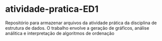 # atividade-pratica-ED1
Repositório para armazenar arquivos da atividade prática da disciplina de estrutura de dados. O trabalho envolve a geração de gráficos, análise análitica e interpretação de algoritmos de ordenação
